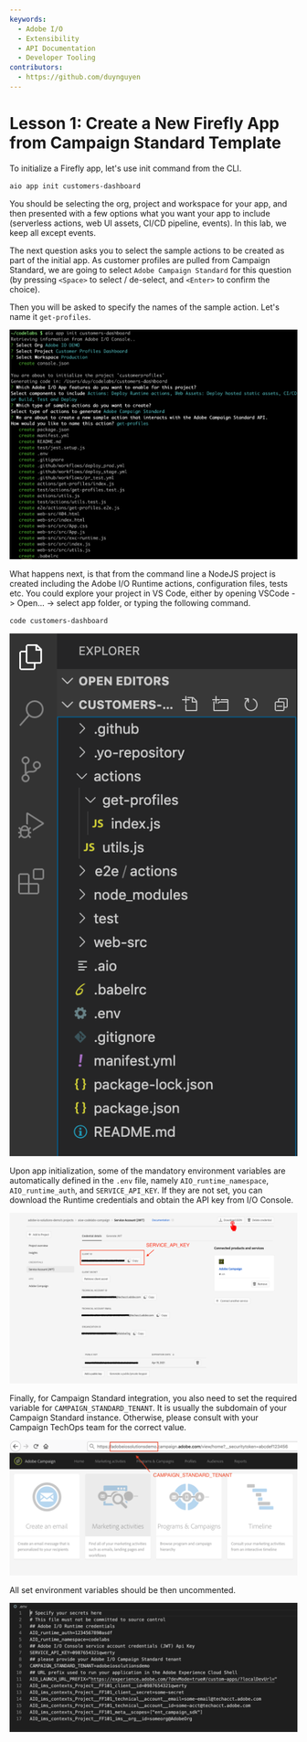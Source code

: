 ```yaml
---
keywords:
  - Adobe I/O
  - Extensibility
  - API Documentation
  - Developer Tooling
contributors: 
  - https://github.com/duynguyen 
---
```


# Lesson 1: Create a New Firefly App from Campaign Standard Template

To initialize a Firefly app, let's use init command from the CLI.

```bash
aio app init customers-dashboard
```

You should be selecting the org, project and workspace for your app, and then presented with a few options what you want your app to include (serverless actions, web UI assets, CI/CD pipeline, events). In this lab, we keep all except events.

The next question asks you to select the sample actions to be created as part of the initial app. As customer profiles are pulled from Campaign Standard, we are going to select `Adobe Campaign Standard` for this question (by pressing `<Space>` to select / de-select, and `<Enter>` to confirm the choice).

Then you will be asked to specify the names of the sample action. Let's name it `get-profiles`.

![app-init](assets/app-init.png)

What happens next, is that from the command line a NodeJS project is created including the Adobe I/O Runtime actions, configuration files, tests etc. You could explore your project in VS Code, either by opening VSCode -> Open... -> select app folder, or typing the following command.

```bash
code customers-dashboard
```

![app-explore](assets/app-explore.png)

Upon app initialization, some of the mandatory environment variables are automatically defined in the `.env` file, namely `AIO_runtime_namespace`, `AIO_runtime_auth`, and `SERVICE_API_KEY`. If they are not set, you can download the Runtime credentials and obtain the API key from I/O Console.  

![acs-api-key](assets/acs-api-key.png)

Finally, for Campaign Standard integration, you also need to set the required variable for `CAMPAIGN_STANDARD_TENANT`. It is usually the subdomain of your Campaign Standard instance. Otherwise, please consult with your Campaign TechOps team for the correct value.

![acs-tenant](assets/acs-tenant.png)

All set environment variables should be then uncommented.

![dot-env](assets/dot-env.png)


